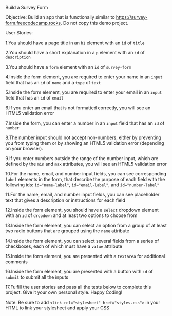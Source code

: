 Build a Survey Form

Objective: Build an app that is functionally similar to https://survey-form.freecodecamp.rocks. Do not copy this demo project.

User Stories:

1.You should have a page title in an `h1` element with an `id` of `title`

2.You should have a short explanation in a `p` element with an `id` of `description`

3.You should have a `form` element with an `id` of `survey-form`

4.Inside the form element, you are required to enter your name in an `input` field that has an `id` of `name` and a `type` of `text`

5.Inside the form element, you are required to enter your email in an `input` field that has an `id` of `email`

6.If you enter an email that is not formatted correctly, you will see an HTML5 validation error

7.Inside the form, you can enter a number in an `input` field that has an `id` of `number`

8.The number input should not accept non-numbers, either by preventing you from typing them or by showing an HTML5 validation error (depending on your browser).

9.If you enter numbers outside the range of the number input, which are defined by the `min` and `max` attributes, you will see an HTML5 validation error

10.For the name, email, and number input fields, you can see corresponding `label` elements in the form, that describe the purpose of each field with the following ids: `id="name-label"`, `id="email-label"`, and `id="number-label"`

11.For the name, email, and number input fields, you can see placeholder text that gives a description or instructions for each field

12.Inside the form element, you should have a `select` dropdown element with an `id` of `dropdown` and at least two options to choose from

13.Inside the form element, you can select an option from a group of at least two radio buttons that are grouped using the `name` attribute

14.Inside the form element, you can select several fields from a series of checkboxes, each of which must have a `value` attribute

15.Inside the form element, you are presented with a `textarea` for additional comments

16.Inside the form element, you are presented with a button with `id` of `submit` to submit all the inputs

17.Fulfill the user stories and pass all the tests below to complete this project. Give it your own personal style. Happy Coding!

Note: Be sure to add `<link rel="stylesheet" href="styles.css">` in your HTML to link your stylesheet and apply your CSS
